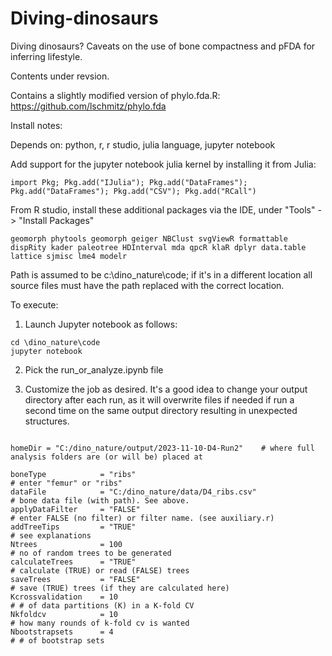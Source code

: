 # Diving-dinosaurs
Diving dinosaurs? Caveats on the use of bone compactness and pFDA for inferring lifestyle.

Contents under revsion.

Contains a slightly modified version of phylo.fda.R:   https://github.com/lschmitz/phylo.fda

Install notes: 

Depends on:  python, r, r studio, julia language, jupyter notebook

Add support for the jupyter notebook julia kernel by installing it from Julia: 

```import Pkg; Pkg.add("IJulia"); Pkg.add("DataFrames"); Pkg.add("DataFrames"); Pkg.add("CSV"); Pkg.add("RCall")```

From R studio, install these additional packages via the IDE, under "Tools" -> "Install Packages"

```geomorph phytools geomorph geiger NBClust svgViewR formattable dispRity kader paleotree HDInterval mda qpcR klaR dplyr data.table lattice sjmisc lme4 modelr```

Path is assumed to be c:\dino_nature\code; if it's in a different location all source files must have the path replaced with the correct location. 

To execute: 

1.  Launch Jupyter notebook as follows: 

```
cd \dino_nature\code
jupyter notebook
```

2.  Pick the run_or_analyze.ipynb file

3.  Customize the job as desired.  It's a good idea to change your output directory after each run, as it will overwrite files if needed if run a second time on the same output directory resulting in unexpected structures.  

```

homeDir = "C:/dino_nature/output/2023-11-10-D4-Run2"    # where full analysis folders are (or will be) placed at

boneType            = "ribs"                                                                # enter "femur" or "ribs" 
dataFile            = "C:/dino_nature/data/D4_ribs.csv"                         # bone data file (with path). See above.
applyDataFilter     = "FALSE"                                                                # enter FALSE (no filter) or filter name. (see auxiliary.r) 
addTreeTips         = "TRUE"                                                                 # see explanations
Ntrees              = 100                                                                    # no of random trees to be generated
calculateTrees      = "TRUE"                                                                 # calculate (TRUE) or read (FALSE) trees
saveTrees           = "FALSE"                                                                # save (TRUE) trees (if they are calculated here)
Kcrossvalidation    = 10                                                                     # # of data partitions (K) in a K-fold CV 
Nkfoldcv            = 10                                                                     # how many rounds of k-fold cv is wanted   
Nbootstrapsets      = 4                                                                   # # of bootstrap sets
```






